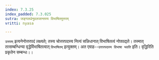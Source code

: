 ```yaml
---
index: 7.3.25
index_padded: 7.3.025
sutra: जङ्गलधेनुवलजान्तस्य विभाषितमुत्तरम्
vritti: nyasa

---
```

`उत्तरम्` इत्यनेनोत्तरपदं लक्ष्यते; तस्य चोत्तरपदस्य नित्यं सन्निधानात् विभाषितत्वं नोपपद्यते। तस्मात् तत्सम्बन्धिन्या वृद्धेर्विभाषितत्वात् `विभाषितम्` इत्युक्तम्। अत एवाह--`उत्तरपदस्य विभाषा भवति` इति। वृद्धिरिति प्रकृतेन सम्बन्धः।।